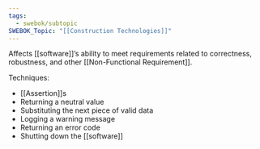 ```yaml
---
tags:
  - swebok/subtopic
SWEBOK_Topic: "[[Construction Technologies]]"
---
```

Affects [[software]]’s ability to meet requirements related to correctness, robustness, and other [[Non-Functional Requirement]].

Techniques:
- [[Assertion]]s
- Returning a neutral value
- Substituting the next piece of valid data
- Logging a warning message
- Returning an error code
- Shutting down the [[software]]
